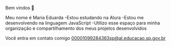  Bem vindos 👋
 
Meu nome é Maria Eduarda
-Estou estudando na Alura
-Estou me desenvolvendo na linguagem JavaScript
-Utilizo esse espaço para minha organização e compartilhamento dos meus projetos desenvolvidos

Você entra em contato comigo 
00001099284363sp@al.educacao.sp.gov.br
